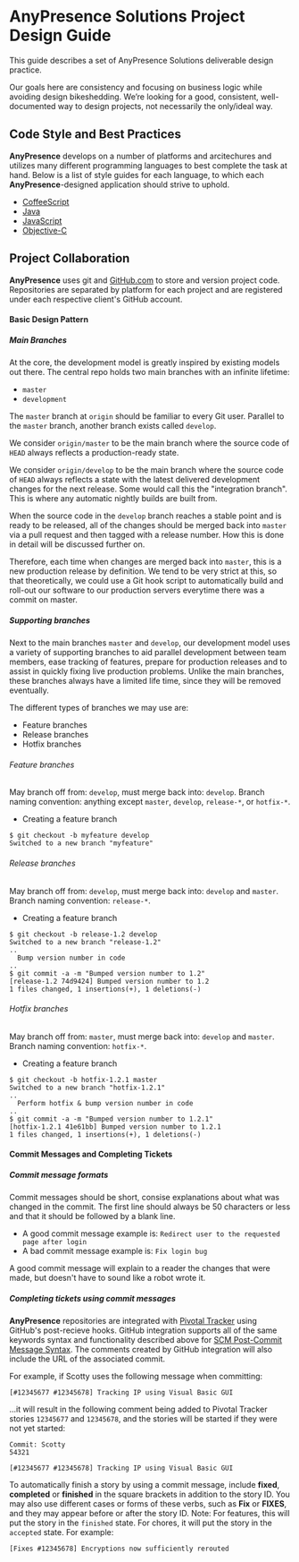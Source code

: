 AnyPresence Solutions Project Design Guide
=====================

This guide describes a set of AnyPresence Solutions deliverable design practice. 

Our goals here are consistency and focusing on business logic while avoiding design bikeshedding. We’re looking for a good, consistent, well-documented way to design projects, not necessarily the only/ideal way.

Code Style and Best Practices
---------
**AnyPresence** develops on a number of platforms and arcitechures and utilizes many different programming languages to best complete the task at hand. Below is a list of style guides for each language, to which each **AnyPresence**-designed application should strive to uphold.

- [CoffeeScript](https://github.com/AnyPresence-Services/Solutions-Project-Design-Guide/blob/master/coffeescript-style.md)
- [Java](https://github.com/AnyPresence-Services/Solutions-Project-Design-Guide/blob/master/java-style.md)
- [JavaScript](https://github.com/AnyPresence-Services/Solutions-Project-Design-Guide/blob/master/javascript-style.md)
- [Objective-C](https://github.com/AnyPresence-Services/Solutions-Project-Design-Guide/blob/master/objective-c-style.md)

Project Collaboration
---------

**AnyPresence** uses git and [GitHub.com](http://github.com) to store and version project code. Repositories are separated by platform for each project and are registered under each respective client's GitHub account. 

#### Basic Design Pattern

##### Main Branches
At the core, the development model is greatly inspired by existing models out there. The central repo holds two main branches with an infinite lifetime:
- `master`
- `development`

The `master` branch at `origin` should be familiar to every Git user. Parallel to the `master` branch, another branch exists called `develop`.

We consider `origin/master` to be the main branch where the source code of `HEAD` always reflects a production-ready state.

We consider `origin/develop` to be the main branch where the source code of `HEAD` always reflects a state with the latest delivered development changes for the next release. Some would call this the "integration branch". This is where any automatic nightly builds are built from.

When the source code in the `develop` branch reaches a stable point and is ready to be released, all of the changes should be merged back into `master` via a pull request and then tagged with a release number. How this is done in detail will be discussed further on.

Therefore, each time when changes are merged back into `master`, this is a new production release by definition. We tend to be very strict at this, so that theoretically, we could use a Git hook script to automatically build and roll-out our software to our production servers everytime there was a commit on master.

##### Supporting branches

Next to the main branches `master` and `develop`, our development model uses a variety of supporting branches to aid parallel development between team members, ease tracking of features, prepare for production releases and to assist in quickly fixing live production problems. Unlike the main branches, these branches always have a limited life time, since they will be removed eventually.

The different types of branches we may use are:
- Feature branches
- Release branches
- Hotfix branches

###### Feature branches
May branch off from: `develop`, must merge back into: `develop`. Branch naming convention: anything except `master`, `develop`, `release-*`, or `hotfix-*`.

- Creating a feature branch
```shell
$ git checkout -b myfeature develop
Switched to a new branch "myfeature"
```

###### Release branches
May branch off from: `develop`, must merge back into: `develop` and `master`. Branch naming convention: `release-*`.

- Creating a feature branch
```shell
$ git checkout -b release-1.2 develop
Switched to a new branch "release-1.2"
..
  Bump version number in code
..
$ git commit -a -m "Bumped version number to 1.2"
[release-1.2 74d9424] Bumped version number to 1.2
1 files changed, 1 insertions(+), 1 deletions(-)
```

###### Hotfix branches
May branch off from: `master`, must merge back into: `develop` and `master`. Branch naming convention: `hotfix-*`.

- Creating a feature branch
```shell
$ git checkout -b hotfix-1.2.1 master
Switched to a new branch "hotfix-1.2.1"
..
  Perform hotfix & bump version number in code
..
$ git commit -a -m "Bumped version number to 1.2.1"
[hotfix-1.2.1 41e61bb] Bumped version number to 1.2.1
1 files changed, 1 insertions(+), 1 deletions(-)
```

#### Commit Messages and Completing Tickets

##### Commit message formats
Commit messages should be short, consise explanations about what was changed in the commit. The first line should always be 50 characters or less and that it should be followed by a blank line. 

- A good commit message example is: `Redirect user to the requested page after login`
- A bad commit message example is: `Fix login bug`

A good commit message will explain to a reader the changes that were made, but doesn't have to sound like a robot wrote it.

##### Completing tickets using commit messages
**AnyPresence** repositories are integrated with [Pivotal Tracker](https://pivotaltracker.com) using GitHub's post-recieve hooks. GitHub integration supports all of the same keywords syntax and functionality described above for [SCM Post-Commit Message Syntax](https://www.pivotaltracker.com/help/api?version=v3#scm_post_commit_message_syntax). The comments created by GitHub integration will also include the URL of the associated commit. 

For example, if Scotty uses the following message when committing:
```shell
[#12345677 #12345678] Tracking IP using Visual Basic GUI
```
...it will result in the following comment being added to Pivotal Tracker stories `12345677` and `12345678`, and the stories will be started if they were not yet started:
```shell
Commit: Scotty
54321

[#12345677 #12345678] Tracking IP using Visual Basic GUI
```

To automatically finish a story by using a commit message, include **fixed**, **completed** or **finished** in the square brackets in addition to the story ID. You may also use different cases or forms of these verbs, such as **Fix** or **FIXES**, and they may appear before or after the story ID. Note: For features, this will put the story in the `finished` state. For chores, it will put the story in the `accepted` state. For example:

```shell
[Fixes #12345678] Encryptions now sufficiently rerouted
```

